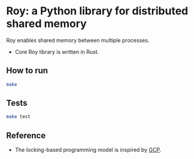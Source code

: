 # Roy: a Python library for distributed shared memory
Roy enables shared memory between multiple processes.
- Core Roy library is written in Rust.

## How to run
```bash
make
```

## Tests
```bash
make test
```

## Reference
- The locking-based programming model is inspired by [GCP](https://arxiv.org/abs/2301.02576).
